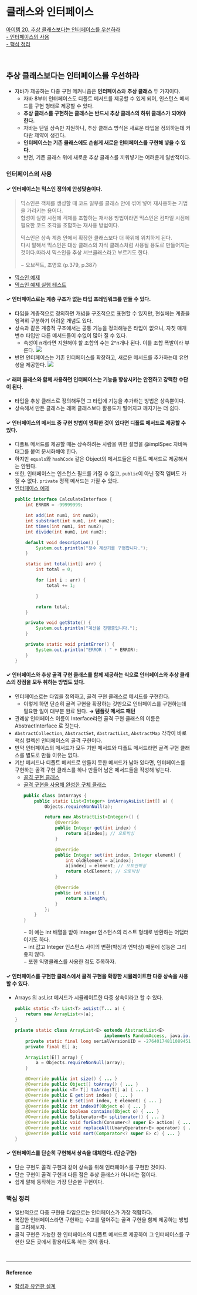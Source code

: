 # 클래스와 인터페이스

[아이템 20. 추상 클래스보다는 인터페이스를 우선하라](#추상-클래스보다는-인터페이스를-우선하라)   
[- 인터페이스의 사용](#인터페이스의-사용)   
[- 핵심 정리](#핵심-정리)   

<br>

## 추상 클래스보다는 인터페이스를 우선하라
- 자바가 제공하는 다중 구현 메커니즘은 **인터페이스**와 **추상 클래스** 두 가지이다.
  - 자바 8부터 인터페이스도 디폴트 메서드를 제공할 수 있게 되어, 인스턴스 메서드를 구현 형태로 제공할 수 있다.
  - **추상 클래스를 구현하는 클래스는 반드시 추상 클래스의 하위 클래스가 되어야 한다.**
  - 자바는 단일 상속만 지원하니, 추상 클래스 방식은 새로운 타입을 정의하는데 커다란 제약이 생긴다.
  - **인터페이스는 기존 클래스에도 손쉽게 새로운 인터페이스를 구현해 넣을 수 있다.**
  - 반면, 기존 클래스 위에 새로운 추상 클래스를 끼워넣기는 어려운게 일반적이다.


### 인터페이스의 사용

#### ✓ 인터페이스는 믹스인 정의에 안성맞춤이다.
> 믹스인은 객체를 생성할 때 코드 일부를 클래스 안에 섞어 넣어 재사용하는 기법을 가리키는 용어다.  
> 합성이 실행 시점에 객체를 조합하는 재사용 방법이라면 믹스인은 컴파일 시점에 필요한 코드 조각을 조합하는 재사용 방법이다.
> 
> 믹스인은 상속 계층 안에서 확장한 클래스보다 더 하위에 위치하게 된다.  
> 다시 말해서 믹스인은 대상 클래스의 자식 클래스처럼 사용될 용도로 만들어지는 것이다.따라서 믹스인을 추상 서브클래스라고 부르기도 한다. 
> 
> − 오브젝트, 조영호 (p.379, p.387)

- [믹스인 예제](../../src/main/java/study/heejin/chapter4/item20/mixin) 
- [믹스인 예제 실행 테스트](../../src/test/java/study/heejin/chapter4/Item20Test.java)


#### ✓ 인터페이스로는 계층 구조가 없는 타입 프레임워크를 만들 수 있다.
- 타입을 계층적으로 정의하면 개념을 구조적으로 표현할 수 있지만, 현실에는 계층을 엄격히 구분하기 어려운 개념도 있다.
- 상속과 같은 계층적 구조에서는 공통 기능을 정의해놓은 타입이 없으니, 자칫 매개변수 타입만 다른 메서드들이 수없이 많아 질 수 있다.
  - 속성이 n개라면 지원해야 할 조합의 수는 2^n개나 된다. 이를 조합 폭발이라 부른다.
    ![](https://img1.daumcdn.net/thumb/R1280x0/?scode=mtistory2&fname=https%3A%2F%2Fblog.kakaocdn.net%2Fdn%2FG7qXc%2FbtqCZze3A8N%2Fi2ShiNk2au2PHhruIvjJ01%2Fimg.png)
- 반면 인터페이스는 기존 인터페이스를 확장하고, 새로운 메서드를 추가하는데 유연성을 제공한다.
  ![](https://img1.daumcdn.net/thumb/R1280x0/?scode=mtistory2&fname=https%3A%2F%2Fblog.kakaocdn.net%2Fdn%2Fb1dTAV%2FbtqC2tLIm20%2FkhPfkkilbv7ho6v4iYUAdK%2Fimg.png)


#### ✓ 래퍼 클래스와 함께 사용하면 인터페이스는 기능을 향상시키는 안전하고 강력한 수단이 된다.
- 타입을 추상 클래스로 정의해두면 그 타입에 기능을 추가하는 방법은 상속뿐이다. 
- 상속해서 만든 클래스는 래퍼 클래스보다 활용도가 떨어지고 깨지기는 더 쉽다.


#### ✓ 인터페이스의 메서드 중 구현 방법이 명확한 것이 있다면 디폴트 메서드로 제공할 수 있다.
- 디폴트 메서드를 제공할 때는 상속하려는 사람을 위한 설명을 @implSpec 자바독 태그를 붙여 문서화해야 한다.
- 하지만 `equals`와 `hashCode` 같은 Object의 메서드들은 디폴트 메서드로 제공해서는 안된다.
- 또한, 인터페이스는 인스턴스 필드를 가질 수 없고, `public`이 아닌 정적 멤버도 가질 수 없다. `private` 정적 메서드는 가질 수 있다.
- [인터페이스 예제](../../src/main/java/study/heejin/chapter4/item20/CalculateInterface.java)
  ```java
  public interface CalculateInterface {
      int ERROR = -99999999;
  
      int add(int num1, int num2);
      int substract(int num1, int num2);
      int times(int num1, int num2);
      int divide(int num1, int num2);
  
      default void description() {
          System.out.println("정수 계산기를 구현합니다.");
      }
  
      static int total(int[] arr) {
          int total = 0;
  
          for (int i : arr) {
              total += 1;
  
          }
  
          return total;
      }
  
      private void getState() {
          System.out.println("계산을 진행중입니다.");
      }
  
      private static void printError() {
          System.out.println("ERROR : " + ERROR);
      }
  }
  ```


#### ✓ 인터페이스와 추상 골격 구현 클래스를 함께 제공하는 식으로 인터페이스와 추상 클래스의 장점을 모두 취하는 방법도 있다.
- 인터페이스로는 타입을 정의하고, 골격 구현 클래스로 메서드를 구현한다. 
  - 이렇게 하면 단순히 골격 구현을 확장하는 것만으로 인터페이스를 구현하는데 필요한 일이 대부분 완료 된다. **→ 템플릿 메서드 패턴**
- 관례상 인터페이스 이름이 Interface라면 골격 구현 클래스의 이름은 AbstractInterface 로 짓는다.
- `AbstractCollection`, `AbstractSet`, `AbstractList`, `AbstractMap` 각각이 바로 핵심 컬렉션 인터페이스의 골격 구현이다.
- 만약 인터페이스의 메서드가 모두 기반 메서드와 디폴트 메서드라면 골격 구현 클래스를 별도로 만들 이유는 없다.
- 기반 메서드나 디폴트 메서드로 만들지 못한 메서드가 남아 있다면, 인터페이스를 구현하는 골격 구현 클래스를 하나 만들어 남은 메서드들을 작성해 넣는다.
  - [골격 구현 클래스](../../src/main/java/study/heejin/chapter4/item20/AbstractMapEntry.java)
  - [골격 구현을 사용해 완성한 구체 클래스](../../src/main/java/study/heejin/chapter4/item20/IntArrays.java)
    ```java
    public class IntArrays {
        public static List<Integer> intArrayAsList(int[] a) {
            Objects.requireNonNull(a);
  
            return new AbstractList<Integer>() {
                @Override
                public Integer get(int index) {
                    return a[index]; // 오토박싱
                }
  
                @Override
                public Integer set(int index, Integer element) {
                    int oldElement = a[index];
                    a[index] = element; // 오토언박싱
                    return oldElement; // 오토박싱
                }
  
                @Override
                public int size() {
                    return a.length;
                }
            };
        }
    }
    ```
    − 이 예는 int 배열을 받아 Integer 인스턴스의 리스트 형태로 반환하는 어댑터이기도 하다.  
    − int 값고 Integer 인스턴스 사이의 변환(박싱과 언박싱) 때문에 성능은 그리 좋지 않다.  
    − 또한 익명클래스를 사용한 점도 주목하자.


#### ✓ 인터페이스를 구현한 클래스에서 골격 구현을 확장한 시뮬레이트한 다중 상속을 사용할 수 있다.
- Arrays 의 asList 메서드가 시뮬레이트한 다중 상속이라고 할 수 있다.
  ```java
  public static <T> List<T> asList(T... a) {
      return new ArrayList<>(a);
  }
  
  private static class ArrayList<E> extends AbstractList<E> 
                                    implements RandomAccess, java.io.Serializable {
      private static final long serialVersionUID = -2764017481108945198L;
      private final E[] a;
  
      ArrayList(E[] array) {
          a = Objects.requireNonNull(array);
      }
  
      @Override public int size() { ... }
      @Override public Object[] toArray() { ... }
      @Override public <T> T[] toArray(T[] a) { ... }
      @Override public E get(int index) { ... }
      @Override public E set(int index, E element) { ... }
      @Override public int indexOf(Object o) { ... }
      @Override public boolean contains(Object o) { ... }
      @Override public Spliterator<E> spliterator() { ... }
      @Override public void forEach(Consumer<? super E> action) { ... }
      @Override public void replaceAll(UnaryOperator<E> operator) { ... }
      @Override public void sort(Comparator<? super E> c) { ... }
  }
  ```


#### ✓ 인터페이스를 단순히 구현해서 상속을 대체한다. (단순구현)
- 단순 구현도 골격 구현과 같이 상속을 위해 인터페이스를 구현한 것이다.
- 단순 구현이 골격 구현과 다른 점은 추상 클래스가 아니라는 점이다.
- 쉽게 말해 동작하는 가장 단순한 구현이다.


### 핵심 정리
- 일반적으로 다중 구현용 타입으로는 인터페이스가 가장 적합하다.
- 복잡한 인터페이스라면 구현하는 수고를 덜어주는 골격 구현을 함께 제공하는 방법을 고려해보자.
- 골격 구현은 가능한 한 인터페이스의 디폴트 메서드로 제공하여 그 인터페이스를 구현한 모든 곳에서 활용하도록 하는 것이 좋다.


<br>

---
#### Reference

- [합성과 유연한 설계](https://hwannny.tistory.com/59)

